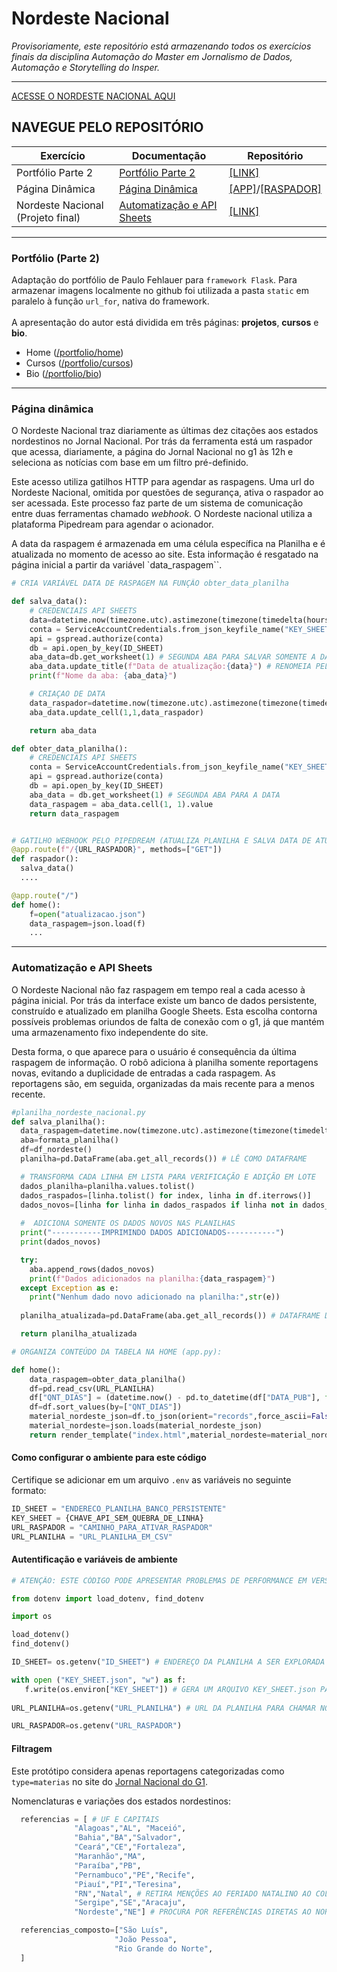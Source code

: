 # Nordeste Nacional
_Provisoriamente, este repositório está armazenando todos os exercícios finais da disciplina Automação do Master em Jornalismo de Dados, Automação e Storytelling do Insper._
<hr>

[ACESSE O NORDESTE NACIONAL AQUI](nordeste-nacional.onrender.com)

## **NAVEGUE PELO REPOSITÓRIO**
| **Exercício** | **Documentação** | **Repositório** |
------------|-------------- | --------- |
| Portfólio Parte 2 | [Portfólio Parte 2](https://github.com/cindydamasceno/nordestenacional#portf%C3%B3lio-parte-2) | [[LINK]](https://github.com/cindydamasceno/nordestenacional/blob/main/app.py) |
| Página Dinâmica | [Página Dinâmica](https://github.com/cindydamasceno/nordestenacional#p%C3%A1gina-din%C3%A2mica) | [[APP]](https://github.com/cindydamasceno/nordestenacional/blob/main/app.py)/[[RASPADOR]](https://github.com/cindydamasceno/nordestenacional/blob/main/nordeste_nacional.py) |
| Nordeste Nacional (Projeto final) | [Automatização e API Sheets](https://github.com/cindydamasceno/nordestenacional#automatiza%C3%A7%C3%A3o-e-api-sheets) | [[LINK]](https://github.com/cindydamasceno/nordestenacional/blob/main/planilha_nordeste_nacional.py) |

<hr>

### Portfólio (Parte 2)

Adaptação do portfólio de Paulo Fehlauer para `framework Flask`. Para armazenar imagens localmente no github foi utilizada a pasta `static` em paralelo à função `url_for`, nativa do framework. <br><br>
A apresentação do autor está dividida em três páginas: **projetos**, **cursos** e **bio**.
- Home ([/portfolio/home](https://nordeste-nacional.onrender.com/portfolio/home))
- Cursos ([/portfolio/cursos](https://nordeste-nacional.onrender.com/portfolio/cursos))
- Bio ([/portfolio/bio](https://nordeste-nacional.onrender.com/portfolio/bio))

<hr>
 
### Página dinâmica

O Nordeste Nacional traz diariamente as últimas dez citações aos estados nordestinos no Jornal Nacional. Por trás da ferramenta está um raspador que acessa, diariamente, a página do Jornal Nacional no g1 às 12h e seleciona as notícias com base em um filtro pré-definido. 

Este acesso utiliza gatilhos HTTP para agendar as raspagens. Uma url do Nordeste Nacional, omitida por questões de segurança, ativa o raspador ao ser acessada. Este processo faz parte de um sistema de comunicação entre duas ferramentas chamado _webhook_. O Nordeste nacional utiliza a plataforma Pipedream para agendar o acionador. 

A data da raspagem é armazenada em uma célula específica na Planilha e é atualizada no momento de acesso ao site. Esta informação é resgatado na página inicial a partir da variável `data_raspagem``. 

```Python
# CRIA VARIÁVEL DATA DE RASPAGEM NA FUNÇÃO obter_data_planilha

def salva_data():
    # CREDENCIAIS API SHEETS
    data=datetime.now(timezone.utc).astimezone(timezone(timedelta(hours=-3))).strftime("%d-%m-%Y-%Hh%M")
    conta = ServiceAccountCredentials.from_json_keyfile_name("KEY_SHEET.json") # CREDENCIAL
    api = gspread.authorize(conta)
    db = api.open_by_key(ID_SHEET)
    aba_data=db.get_worksheet(1) # SEGUNDA ABA PARA SALVAR SOMENTE A DATA
    aba_data.update_title(f"Data de atualização:{data}") # RENOMEIA PELA DATA DO LOOPING DO CODIGO
    print(f"Nome da aba: {aba_data}")

    # CRIAÇAO DE DATA
    data_raspador=datetime.now(timezone.utc).astimezone(timezone(timedelta(hours=-3))).strftime('%d/%m/%Y às %Hh%M')
    aba_data.update_cell(1,1,data_raspador)

    return aba_data

def obter_data_planilha():
    # CREDENCIAIS API SHEETS
    conta = ServiceAccountCredentials.from_json_keyfile_name("KEY_SHEET.json") # CREDENCIAL
    api = gspread.authorize(conta)
    db = api.open_by_key(ID_SHEET)
    aba_data = db.get_worksheet(1) # SEGUNDA ABA PARA A DATA
    data_raspagem = aba_data.cell(1, 1).value
    return data_raspagem


# GATILHO WEBHOOK PELO PIPEDREAM (ATUALIZA PLANILHA E SALVA DATA DE ATUALIZACAO)
@app.route(f"/{URL_RASPADOR}", methods=["GET"])
def raspador():
  salva_data()
  ....

@app.route("/")
def home():
    f=open("atualizacao.json")
    data_raspagem=json.load(f)
    ...
```

<hr>

### Automatização e API Sheets

O Nordeste Nacional não faz raspagem em tempo real a cada acesso à página inicial. Por trás da interface existe um banco de dados persistente, construído e atualizado em planilha Google Sheets. Esta escolha contorna possíveis problemas oriundos de falta de conexão com o g1, já que mantém uma armazenamento fixo independente do site. 

Desta forma, o que aparece para o usuário é consequência da última raspagem de informação. O robô adiciona à planilha somente reportagens novas, evitando a duplicidade de entradas a cada raspagem. As reportagens são, em seguida, organizadas da mais recente para a menos recente. 

```Python
#planilha_nordeste_nacional.py
def salva_planilha():
  data_raspagem=datetime.now(timezone.utc).astimezone(timezone(timedelta(hours=-3))).strftime('%d/%m/%Y às %Hh%M')
  aba=formata_planilha()
  df=df_nordeste()
  planilha=pd.DataFrame(aba.get_all_records()) # LÊ COMO DATAFRAME

  # TRANSFORMA CADA LINHA EM LISTA PARA VERIFICAÇÃO E ADIÇÃO EM LOTE
  dados_planilha=planilha.values.tolist()
  dados_raspados=[linha.tolist() for index, linha in df.iterrows()]
  dados_novos=[linha for linha in dados_raspados if linha not in dados_planilha]
  
  #  ADICIONA SOMENTE OS DADOS NOVOS NAS PLANILHAS
  print("-----------IMPRIMINDO DADOS ADICIONADOS-----------")
  print(dados_novos)

  try:
    aba.append_rows(dados_novos)
    print(f"Dados adicionados na planilha:{data_raspagem}")
  except Exception as e:
    print("Nenhum dado novo adicionado na planilha:",str(e))
  
  planilha_atualizada=pd.DataFrame(aba.get_all_records()) # DATAFRAME DA VERSÃO NOVA

  return planilha_atualizada

# ORGANIZA CONTEÚDO DA TABELA NA HOME (app.py):

def home():
    data_raspagem=obter_data_planilha()
    df=pd.read_csv(URL_PLANILHA)
    df["QNT_DIAS"] = (datetime.now() - pd.to_datetime(df["DATA_PUB"], format='%d/%m/%Y')).dt.days
    df=df.sort_values(by=["QNT_DIAS"])
    material_nordeste_json=df.to_json(orient="records",force_ascii=False,indent=4)
    material_nordeste=json.loads(material_nordeste_json)
    return render_template("index.html",material_nordeste=material_nordeste,data_raspagem=data_raspagem)

```

#### Como configurar o ambiente para este código

Certifique se adicionar em um arquivo `.env` as variáveis no seguinte formato:

```Python
ID_SHEET = "ENDERECO_PLANILHA_BANCO_PERSISTENTE"
KEY_SHEET = {CHAVE_API_SEM_QUEBRA_DE_LINHA}
URL_RASPADOR = "CAMINHO_PARA_ATIVAR_RASPADOR"
URL_PLANILHA = "URL_PLANILHA_EM_CSV"

```

#### Autentificação e variáveis de ambiente

```Python
# ATENÇÃO: ESTE CÓDIGO PODE APRESENTAR PROBLEMAS DE PERFORMANCE EM VERSÕES DO PYTHON SUPERIORES A 3.11.7

from dotenv import load_dotenv, find_dotenv

import os

load_dotenv()
find_dotenv()

ID_SHEET= os.getenv("ID_SHEET") # ENDEREÇO DA PLANILHA A SER EXPLORADA COMO BANCO PERSISTENTE

with open ("KEY_SHEET.json", "w") as f:
   f.write(os.environ["KEY_SHEET"]) # GERA UM ARQUIVO KEY_SHEET.json PARA SER ACHAMADO NO CÓDIGO
   
URL_PLANILHA=os.getenv("URL_PLANILHA") # URL DA PLANILHA PARA CHAMAR NO FRONT-END

URL_RASPADOR=os.getenv("URL_RASPADOR")

```

#### Filtragem 
Este protótipo considera apenas reportagens categorizadas como `type=materias` no site do [Jornal Nacional do G1](http://g1.globo.com/jornal-nacional/). 

Nomenclaturas e variações dos estados nordestinos: 
```Python
  referencias = [ # UF E CAPITAIS
              "Alagoas","AL", "Maceió",
              "Bahia","BA","Salvador",
              "Ceará","CE","Fortaleza",
              "Maranhão","MA",
              "Paraíba","PB",
              "Pernambuco","PE","Recife",
              "Piauí","PI","Teresina",
              "RN","Natal", # RETIRA MENÇÕES AO FERIADO NATALINO AO COLOCAR NATAL EM MAIÚSCULO
              "Sergipe","SE","Aracaju",
              "Nordeste","NE"] # PROCURA POR REFERÊNCIAS DIRETAS AO NORDESTE, TAMBÉM

  referencias_composto=["São Luís",
                       "João Pessoa",
                       "Rio Grande do Norte",
  ]

```
